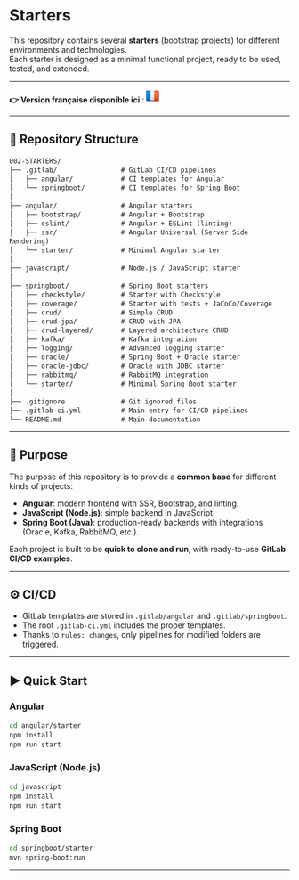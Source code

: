# Starters

This repository contains several **starters** (bootstrap projects) for different environments and technologies.  
Each starter is designed as a minimal functional project, ready to be used, tested, and extended.

---

**👉 Version française disponible ici** : [![Français](./ui/version-fr.png)](./README.md)

---

## 📂 Repository Structure

```
002-STARTERS/
├── .gitlab/                # GitLab CI/CD pipelines
│   ├── angular/            # CI templates for Angular
│   └── springboot/         # CI templates for Spring Boot
│
├── angular/                # Angular starters
│   ├── bootstrap/          # Angular + Bootstrap
│   ├── eslint/             # Angular + ESLint (linting)
│   ├── ssr/                # Angular Universal (Server Side Rendering)
│   └── starter/            # Minimal Angular starter
│
├── javascript/             # Node.js / JavaScript starter
│
├── springboot/             # Spring Boot starters
│   ├── checkstyle/         # Starter with Checkstyle
│   ├── coverage/           # Starter with tests + JaCoCo/Coverage
│   ├── crud/               # Simple CRUD
│   ├── crud-jpa/           # CRUD with JPA
│   ├── crud-layered/       # Layered architecture CRUD
│   ├── kafka/              # Kafka integration
│   ├── logging/            # Advanced logging starter
│   ├── oracle/             # Spring Boot + Oracle starter
│   ├── oracle-jdbc/        # Oracle with JDBC starter
│   ├── rabbitmq/           # RabbitMQ integration
│   └── starter/            # Minimal Spring Boot starter
│
├── .gitignore              # Git ignored files
├── .gitlab-ci.yml          # Main entry for CI/CD pipelines
└── README.md               # Main documentation
```

---

## 🚀 Purpose

The purpose of this repository is to provide a **common base** for different kinds of projects:

- **Angular**: modern frontend with SSR, Bootstrap, and linting.
- **JavaScript (Node.js)**: simple backend in JavaScript.
- **Spring Boot (Java)**: production-ready backends with integrations (Oracle, Kafka, RabbitMQ, etc.).

Each project is built to be **quick to clone and run**, with ready-to-use **GitLab CI/CD examples**.

---

## ⚙️ CI/CD

- GitLab templates are stored in `.gitlab/angular` and `.gitlab/springboot`.
- The root `.gitlab-ci.yml` includes the proper templates.
- Thanks to `rules: changes`, only pipelines for modified folders are triggered.

---

## ▶️ Quick Start

### Angular

```bash
cd angular/starter
npm install
npm run start
```

### JavaScript (Node.js)

```bash
cd javascript
npm install
npm run start
```

### Spring Boot

```bash
cd springboot/starter
mvn spring-boot:run
```

---

